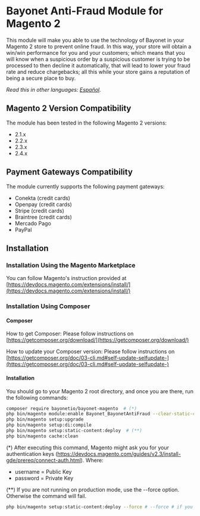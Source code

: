# Bayonet Anti-Fraud Module for Magento 2

This module will make you able to use the technology of Bayonet in your Magento 2 store to prevent online fraud. In this way, your store will obtain a win/win performance for you and your customers; which means that you will know when a suspicious order by a suspicious customer is trying to be processed to then decline it automatically, that will lead to lower your fraud rate and reduce chargebacks; all this while your store gains a reputation of being a secure place to buy.

*Read this in other languages: [Español](README.es.md).*

## Magento 2 Version Compatibility

The module has been tested in the following Magento 2 versions:
- 2.1.x
- 2.2.x
- 2.3.x
- 2.4.x

## Payment Gateways Compatibility

The module currently supports the following payment gateways:

- Conekta (credit cards)
- Openpay (credit cards)
- Stripe (credit cards)
- Braintree (credit cards)
- Mercado Pago
- PayPal

## Installation

### Installation Using the Magento Marketplace

You can follow Magento's instruction provided at
[https://devdocs.magento.com/extensions/install/](https://devdocs.magento.com/extensions/install/)

### Installation Using Composer

#### Composer

How to get Composer: 
Please follow instructions on [https://getcomposer.org/download/](https://getcomposer.org/download/)

How to update your Composer version: 
Please follow instructions on [https://getcomposer.org/doc/03-cli.md#self-update-selfupdate-](https://getcomposer.org/doc/03-cli.md#self-update-selfupdate-)

#### Installation

You should go to your Magento 2 root directory, and once you are there, run the following commands:

```bash
composer require bayonetio/bayonet-magento  # (*)
php bin/magento module:enable Bayonet_BayonetAntiFraud --clear-static-content
php bin/magento setup:upgrade
php bin/magento setup:di:compile
php bin/magento setup:static-content:deploy  # (**)
php bin/magento cache:clean
```

(\*) After executing this command, Magento might ask you for your authentication keys (https://devdocs.magento.com/guides/v2.3/install-gde/prereq/connect-auth.html). Where:

- username = Public Key
- password = Private Key

(\*\*) If you are not running on production mode, use the --force option. Otherwise the command will fail.

```bash
php bin/magento setup:static-content:deploy --force # --force # if you are not running on production mode
```
